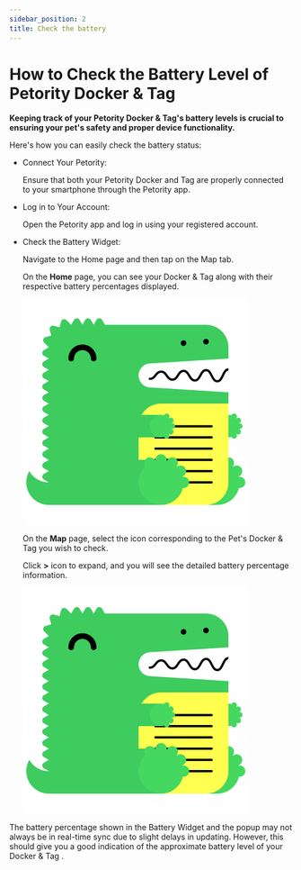 ```yaml
---
sidebar_position: 2
title: Check the battery 
---
```


# How to Check the Battery Level of Petority Docker & Tag

**Keeping track of your Petority Docker & Tag's battery levels is crucial to ensuring your pet's safety and proper device functionality.** 

Here's how you can easily check the battery status:

+ Connect Your Petority:

    Ensure that both your Petority Docker and Tag are properly connected to your smartphone through the Petority app.

+ Log in to Your Account:

    Open the Petority app and log in using your registered account.

+ Check the Battery Widget:

    Navigate to the Home page and then tap on the Map tab.
    
   On the **Home** page, you can see your Docker & Tag along with their respective battery percentages displayed.

    ![battery](/img/logo.svg)

    On the **Map** page, select the icon corresponding to the Pet's Docker & Tag you wish to check.

    Click **>** icon to expand, and you will see the detailed battery percentage information.

    ![battery](/img/logo.svg)

The battery percentage shown in the Battery Widget and the popup may not always be in real-time sync due to slight delays in updating. However, this should give you a good indication of the approximate battery level of your Docker & Tag .
